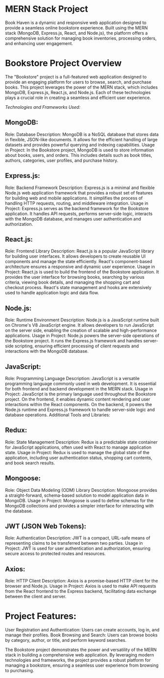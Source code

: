 # MERN Stack Project
Book Haven is a dynamic and responsive web application designed to provide a seamless online bookstore experience. Built using the MERN stack (MongoDB, Express.js, React, and Node.js), the platform offers a comprehensive solution for managing book inventories, processing orders, and enhancing user engagement.

# Bookstore Project Overview
The "Bookstore" project is a full-featured web application designed to provide an engaging platform for users to browse, search, and purchase books. This project leverages the power of the MERN stack, which includes MongoDB, Express.js, React.js, and Node.js. Each of these technologies plays a crucial role in creating a seamless and efficient user experience.

*Technologies and Frameworks Used:*

## MongoDB:
Role: Database
Description: MongoDB is a NoSQL database that stores data in flexible, JSON-like documents. It allows for the efficient handling of large datasets and provides powerful querying and indexing capabilities.
Usage in Project: In the Bookstore project, MongoDB is used to store information about books, users, and orders. This includes details such as book titles, authors, categories, user profiles, and purchase history.

## Express.js:
Role: Backend Framework
Description: Express.js is a minimal and flexible Node.js web application framework that provides a robust set of features for building web and mobile applications. It simplifies the process of handling HTTP requests, routing, and middleware integration.
Usage in Project: Express.js serves as the backend framework for the Bookstore application. It handles API requests, performs server-side logic, interacts with the MongoDB database, and manages user authentication and authorization.

## React.js:
Role: Frontend Library
Description: React.js is a popular JavaScript library for building user interfaces. It allows developers to create reusable UI components and manage the state efficiently. React's component-based architecture ensures a responsive and dynamic user experience.
Usage in Project: React.js is used to build the frontend of the Bookstore application. It provides the user interface for browsing books, searching by various criteria, viewing book details, and managing the shopping cart and checkout process. React's state management and hooks are extensively used to handle application logic and data flow.

## Node.js:
Role: Runtime Environment
Description: Node.js is a JavaScript runtime built on Chrome's V8 JavaScript engine. It allows developers to run JavaScript on the server side, enabling the creation of scalable and high-performance applications.
Usage in Project: Node.js powers the server-side operations of the Bookstore project. It runs the Express.js framework and handles server-side scripting, ensuring efficient processing of client requests and interactions with the MongoDB database.

## JavaScript:
Role: Programming Language
Description: JavaScript is a versatile programming language commonly used in web development. It is essential for both frontend and backend development in the MERN stack.
Usage in Project: JavaScript is the primary language used throughout the Bookstore project. On the frontend, it enables dynamic content rendering and user interactions within the React components. On the backend, it powers the Node.js runtime and Express.js framework to handle server-side logic and database operations.
Additional Tools and Libraries:

## Redux:
Role: State Management
Description: Redux is a predictable state container for JavaScript applications, often used with React to manage application state.
Usage in Project: Redux is used to manage the global state of the application, including user authentication status, shopping cart contents, and book search results.

## Mongoose:
Role: Object Data Modeling (ODM) Library
Description: Mongoose provides a straight-forward, schema-based solution to model application data in MongoDB.
Usage in Project: Mongoose is used to define schemas for the MongoDB collections and provides a simpler interface for interacting with the database.

## JWT (JSON Web Tokens):
Role: Authentication
Description: JWT is a compact, URL-safe means of representing claims to be transferred between two parties.
Usage in Project: JWT is used for user authentication and authorization, ensuring secure access to protected routes and resources.

## Axios:
Role: HTTP Client
Description: Axios is a promise-based HTTP client for the browser and Node.js.
Usage in Project: Axios is used to make API requests from the React frontend to the Express backend, facilitating data exchange between the client and server.

# Project Features:
User Registration and Authentication: Users can create accounts, log in, and manage their profiles.
Book Browsing and Search: Users can browse books by category, author, or title, and perform keyword searches.

The Bookstore project demonstrates the power and versatility of the MERN stack in building a comprehensive web application. By leveraging modern technologies and frameworks, the project provides a robust platform for managing a bookstore, ensuring a seamless user experience from browsing to purchasing.
